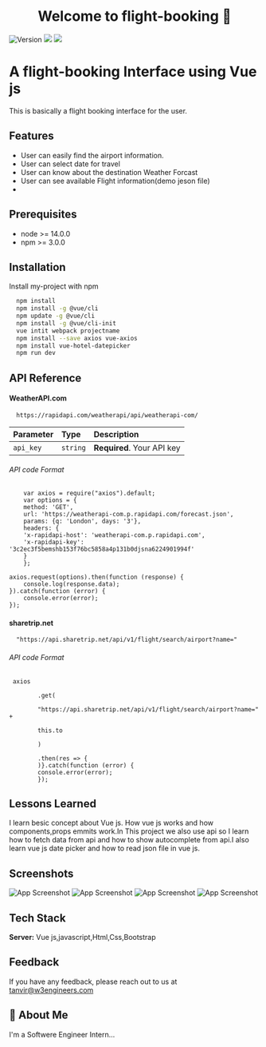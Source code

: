 <h1 align="center">Welcome to flight-booking 👋</h1>
<p>
  <img alt="Version" src="https://img.shields.io/badge/version-1.0.0-blue.svg?cacheSeconds=2592000" />
  <img src="https://img.shields.io/badge/node-%3E%3D%2014.0.0-blue.svg" />
  <img src="https://img.shields.io/badge/npm-%3E%3D%206.14.15-blue.svg" />
</p>

# A flight-booking Interface using Vue js

This is 
basically a flight booking interface for the  user.


## Features

- User can easily find the airport information.
- User can select date for travel  
- User can know about the destination Weather Forcast
- User can see available Flight information(demo jeson file)
- 


## Prerequisites

- node >= 14.0.0
- npm >= 3.0.0

## Installation

Install my-project with npm

```bash
  npm install 
  npm install -g @vue/cli
  npm update -g @vue/cli
  npm install -g @vue/cli-init
  vue intit webpack projectname
  npm install --save axios vue-axios
  npm install vue-hotel-datepicker 
  npm run dev

```
    
## API Reference

#### WeatherAPI.com

```http
  https://rapidapi.com/weatherapi/api/weatherapi-com/
```

| Parameter | Type     | Description                |
| :-------- | :------- | :------------------------- |
| `api_key` | `string` | **Required**. Your API key |



###### API code Format
```http
    var axios = require("axios").default;
    var options = {
    method: 'GET',
    url: 'https://weatherapi-com.p.rapidapi.com/forecast.json',
    params: {q: 'London', days: '3'},
    headers: {
    'x-rapidapi-host': 'weatherapi-com.p.rapidapi.com',
    'x-rapidapi-key': '3c2ec3f5bemshb153f76bc5858a4p131b0djsna6224901994f'
    }
    };

axios.request(options).then(function (response) {
	console.log(response.data);
}).catch(function (error) {
	console.error(error);
});
```
#### sharetrip.net

```http
  "https://api.sharetrip.net/api/v1/flight/search/airport?name="
```

###### API code Format
```http
 axios

        .get(

        "https://api.sharetrip.net/api/v1/flight/search/airport?name=" +

        this.to

        )

        .then(res => {
        )}.catch(function (error) {
	    console.error(error);
        });

```



## Lessons Learned

I learn besic concept about Vue js. How vue js works and how components,props emmits work.In This project we also use api so I learn how to fetch data from api and how to show autocomplete from api.I also learn vue js date picker and how to read json file in vue js.   


## Screenshots

![App Screenshot](https://i.ibb.co/PZRz6G7/Screenshot-from-2022-01-05-17-21-18.png)
![App Screenshot](https://i.ibb.co/6tsnYwy/Screenshot-from-2022-01-05-17-21-29.png)
![App Screenshot](https://i.ibb.co/rywMX5y/Screenshot-from-2022-01-05-17-21-59.png)
![App Screenshot](https://i.ibb.co/fYnkwJ2/Screenshot-from-2022-01-05-17-22-05.png)
## Tech Stack

**Server:** Vue js,javascript,Html,Css,Bootstrap




## Feedback

If you have any feedback, please reach out to us at tanvir@w3engineers.com


## 🚀 About Me
I'm a Softwere Engineer Intern...
